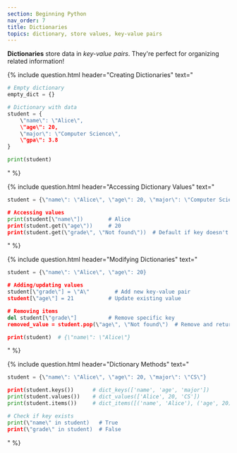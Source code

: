 ```yaml
---
section: Beginning Python
nav_order: 7
title: Dictionaries
topics: dictionary, store values, key-value pairs
---
```


**Dictionaries** store data in *key-value pairs*. They're perfect for organizing related information!

{% include question.html header="Creating Dictionaries" text="
```python
# Empty dictionary
empty_dict = {}

# Dictionary with data
student = {
    \"name\": \"Alice\",
    \"age\": 20,
    \"major\": \"Computer Science\",
    \"gpa\": 3.8
}

print(student)
```
" %}

{% include question.html header="Accessing Dictionary Values" text="
```python
student = {\"name\": \"Alice\", \"age\": 20, \"major\": \"Computer Science\"}

# Accessing values
print(student[\"name\"])        # Alice
print(student.get(\"age\"))     # 20
print(student.get(\"grade\", \"Not found\"))  # Default if key doesn't exist
```
" %}

{% include question.html header="Modifying Dictionaries" text="
```python
student = {\"name\": \"Alice\", \"age\": 20}

# Adding/updating values
student[\"grade\"] = \"A\"        # Add new key-value pair
student[\"age\"] = 21           # Update existing value

# Removing items
del student[\"grade\"]          # Remove specific key
removed_value = student.pop(\"age\", \"Not found\")  # Remove and return value

print(student)  # {\"name\": \"Alice\"}
```
" %}

{% include question.html header="Dictionary Methods" text="
```python
student = {\"name\": \"Alice\", \"age\": 20, \"major\": \"CS\"}

print(student.keys())      # dict_keys(['name', 'age', 'major'])
print(student.values())    # dict_values(['Alice', 20, 'CS'])
print(student.items())     # dict_items([('name', 'Alice'), ('age', 20), ('major', 'CS')])

# Check if key exists
print(\"name\" in student)   # True
print(\"grade\" in student)  # False
```
" %}
